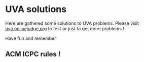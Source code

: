 # UVA solutions

Here are gathered some solutions to UVA problems.
Please visit [uva.onlinejudge.org](http://uva.onlinejudge.org/) to test or just to get more problems !

Have fun and remember
## ACM ICPC rules !
